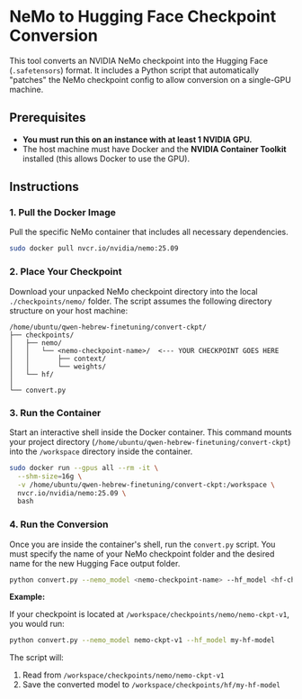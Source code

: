# NeMo to Hugging Face Checkpoint Conversion

This tool converts an NVIDIA NeMo checkpoint into the Hugging Face (`.safetensors`) format. It includes a Python script that automatically "patches" the NeMo checkpoint config to allow conversion on a single-GPU machine.

## Prerequisites

- **You must run this on an instance with at least 1 NVIDIA GPU.**
- The host machine must have Docker and the **NVIDIA Container Toolkit** installed (this allows Docker to use the GPU).

## Instructions

### 1. Pull the Docker Image

Pull the specific NeMo container that includes all necessary dependencies.

```bash
sudo docker pull nvcr.io/nvidia/nemo:25.09
```

### 2. Place Your Checkpoint

Download your unpacked NeMo checkpoint directory into the local `./checkpoints/nemo/` folder. The script assumes the following directory structure on your host machine:

```
/home/ubuntu/qwen-hebrew-finetuning/convert-ckpt/
├── checkpoints/
│   ├── nemo/
│   │   └── <nemo-checkpoint-name>/  <--- YOUR CHECKPOINT GOES HERE
│   │       ├── context/
│   │       └── weights/
│   └── hf/
│
└── convert.py
```

### 3. Run the Container

Start an interactive shell inside the Docker container. This command mounts your project directory (`/home/ubuntu/qwen-hebrew-finetuning/convert-ckpt`) into the `/workspace` directory inside the container.

```bash
sudo docker run --gpus all --rm -it \
  --shm-size=16g \
  -v /home/ubuntu/qwen-hebrew-finetuning/convert-ckpt:/workspace \
  nvcr.io/nvidia/nemo:25.09 \
  bash
```

### 4. Run the Conversion

Once you are inside the container's shell, run the `convert.py` script. You must specify the name of your NeMo checkpoint folder and the desired name for the new Hugging Face output folder.

```bash
python convert.py --nemo_model <nemo-checkpoint-name> --hf_model <hf-checkpoint-name>
```

**Example:**

If your checkpoint is located at `/workspace/checkpoints/nemo/nemo-ckpt-v1`, you would run:

```bash
python convert.py --nemo_model nemo-ckpt-v1 --hf_model my-hf-model
```

The script will:
1. Read from `/workspace/checkpoints/nemo/nemo-ckpt-v1`
2. Save the converted model to `/workspace/checkpoints/hf/my-hf-model`